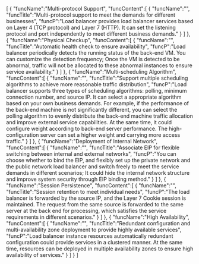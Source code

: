 [
	{
		"funcName":"Multi-protocol Support",
		"funcContent":[
			{
				"funcName":"",
				"funcTitle":"Multi-protocol support to meet the demands for different businesses",
				"funcP":"Load balancer provides load balancer services based on Layer 4 (TCP protocol) and Layer 7 (HTTP). It can set the listening protocol and port independently to meet different business demands."
			}
		]
	},
	{
		"funcName":"Physical Checkup",
		"funcContent":[
			{
				"funcName":"",
				"funcTitle":"Automatic health check to ensure availability",
				"funcP":"Load balancer periodically detects the running status of the back-end VM. You can customize the detection frequency; Once the VM is detected to be abnormal, traffic will not be allocated to these abnormal instances to ensure service availability."
			}
		]
	},
	{
		"funcName":"Multi-scheduling Algorithm",
		"funcContent":[
			{
				"funcName":"",
				"funcTitle":"Support multiple scheduling algorithms to achieve more reasonable traffic distribution",
				"funcP":"Load balancer supports three types of scheduling algorithms: polling, minimum connection number, and source IP. It can select a appropriate algorithm based on your own business demands. For example, if the performance of the back-end machine is not significantly different, you can select the polling algorithm to evenly distribute the back-end machine traffic allocation and improve external service capabilities. At the same time, it could configure weight according to back-end server performance. The high-configuration server can set a higher weight and carrying more access traffic."
			}
		]
	},
	{
		"funcName":"Deployment of Internal Network",
		"funcContent":[
			{
				"funcName":"",
				"funcTitle":"Associate EIP for flexible switching between internal and external networks",
				"funcP":"You can choose whether to bind the EIP, and flexibly set up the private network and the public network load balancer and switch freely to meet the service demands in different scenarios; It could hide the internal network structure and improve system security through EIP binding method."
			}
		]
	},
	{
		"funcName":"Session Persistence",
		"funcContent":[
			{
				"funcName":"",
				"funcTitle":"Session retention to meet individual needs",
				"funcP":"The load balancer is forwarded by the source IP, and the Layer 7 Cookie session is maintained. The request from the same source is forwarded to the same server at the back end for processing, which satisfies the service requirements in different scenarios."
			}
		]
	},
	{
		"funcName":"High Availability",
		"funcContent":[
			{
				"funcName":"",
				"funcTitle":"Redundant configuration and multi-availability zone deployment to provide highly available services",
				"funcP":"Load balancer instance resources automatically redundant configuration could provide services in a clustered manner. At the same time, resources can be deployed in multiple availability zones to ensure high availability of services."
			}
		]
	}
]